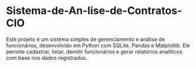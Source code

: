 # Sistema-de-An-lise-de-Contratos-CIO
Este projeto é um sistema simples de gerenciamento e análise de funcionários, desenvolvido em Python com SQLite, Pandas e Matplotlib. Ele permite cadastrar, listar, demitir funcionários e gerar relatórios analíticos com base nos dados registrados.
